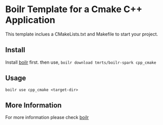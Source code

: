 # Boilr Template for a Cmake C++ Application
This template inclues a CMakeLists.txt and Makefile to start your project.

## Install
Install [boilr](https://github.com/tmrts/boilr) first. then use,
`boilr download tmrts/boilr-spark cpp_cmake`

## Usage
`boilr use cpp_cmake <target-dir>`

## More Information
For more information please check [boilr](https://github.com/tmrts/boilr)